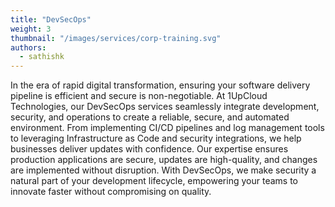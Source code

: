 ```yaml
---
title: "DevSecOps"
weight: 3
thumbnail: "/images/services/corp-training.svg"
authors:
  - sathishk
---
```



 In the era of rapid digital transformation, ensuring your software delivery pipeline is efficient and secure is non-negotiable. At 1UpCloud Technologies, our DevSecOps services seamlessly integrate development, security, and operations to create a reliable, secure, and automated environment.
From implementing CI/CD pipelines and log management tools to leveraging Infrastructure as Code and security integrations, we help businesses deliver updates with confidence. Our expertise ensures production applications are secure, updates are high-quality, and changes are implemented without disruption. With DevSecOps, we make security a natural part of your development lifecycle, empowering your teams to innovate faster without compromising on quality.
